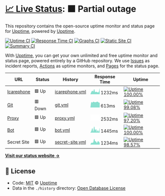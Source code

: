 # [📈 Live Status](https://status.icarephone.com): <!--live status--> **🟧 Partial outage**

This repository contains the open-source uptime monitor and status page for [Upptime](https://upptime.js.org), powered by [Upptime](https://github.com/upptime/upptime).

[![Uptime CI](https://github.com/koj-co/upptime/workflows/Uptime%20CI/badge.svg)](https://github.com/koj-co/upptime/actions?query=workflow%3A%22Uptime+CI%22)
[![Response Time CI](https://github.com/koj-co/upptime/workflows/Response%20Time%20CI/badge.svg)](https://github.com/koj-co/upptime/actions?query=workflow%3A%22Response+Time+CI%22)
[![Graphs CI](https://github.com/koj-co/upptime/workflows/Graphs%20CI/badge.svg)](https://github.com/koj-co/upptime/actions?query=workflow%3A%22Graphs+CI%22)
[![Static Site CI](https://github.com/koj-co/upptime/workflows/Static%20Site%20CI/badge.svg)](https://github.com/koj-co/upptime/actions?query=workflow%3A%22Static+Site+CI%22)
[![Summary CI](https://github.com/koj-co/upptime/workflows/Summary%20CI/badge.svg)](https://github.com/koj-co/upptime/actions?query=workflow%3A%22Summary+CI%22)

With [Upptime](https://upptime.js.org), you can get your own unlimited and free uptime monitor and status page, powered entirely by a GitHub repository. We use [Issues](https://github.com/upptime/upptime/issues) as incident reports, [Actions](https://github.com/upptime/upptime/actions) as uptime monitors, and [Pages](https://status.icarephone.com) for the status page.

<!--start: status pages-->
<!-- This summary is generated by Upptime (https://github.com/upptime/upptime) -->
<!-- Do not edit this manually, your changes will be overwritten -->

| URL                                      | Status  | History                                                                                         | Response Time                                                                     | Uptime                                                                                                                                                                                                               |
| ---------------------------------------- | ------- | ----------------------------------------------------------------------------------------------- | --------------------------------------------------------------------------------- | -------------------------------------------------------------------------------------------------------------------------------------------------------------------------------------------------------------------- |
| [Icarephone](https://www.icarephone.com) | 🟩 Up   | [icarephone.yml](https://github.com/icarephone/upptime/commits/master/history/icarephone.yml)   | <img alt="Response time graph" src="./graphs/icarephone.png" height="20"> 1232ms  | [![Uptime 100.00%](https://img.shields.io/endpoint?url=https%3A%2F%2Fraw.githubusercontent.com%2Ficarephone%2Fupptime%2Fmaster%2Fapi%2Ficarephone%2Fuptime.json)](https://status.icarephone.com/history/icarephone)  |
| [Git](https://git.icarephone.com)        | 🟥 Down | [git.yml](https://github.com/icarephone/upptime/commits/master/history/git.yml)                 | <img alt="Response time graph" src="./graphs/git.png" height="20"> 613ms          | [![Uptime 99.08%](https://img.shields.io/endpoint?url=https%3A%2F%2Fraw.githubusercontent.com%2Ficarephone%2Fupptime%2Fmaster%2Fapi%2Fgit%2Fuptime.json)](https://status.icarephone.com/history/git)                 |
| [Proxy](https://proxy.icarephone.com)    | 🟩 Up   | [proxy.yml](https://github.com/icarephone/upptime/commits/master/history/proxy.yml)             | <img alt="Response time graph" src="./graphs/proxy.png" height="20"> 2532ms       | [![Uptime 97.20%](https://img.shields.io/endpoint?url=https%3A%2F%2Fraw.githubusercontent.com%2Ficarephone%2Fupptime%2Fmaster%2Fapi%2Fproxy%2Fuptime.json)](https://status.icarephone.com/history/proxy)             |
| [Bot](https://bot.icarephone.com)        | 🟩 Up   | [bot.yml](https://github.com/icarephone/upptime/commits/master/history/bot.yml)                 | <img alt="Response time graph" src="./graphs/bot.png" height="20"> 1445ms         | [![Uptime 100.00%](https://img.shields.io/endpoint?url=https%3A%2F%2Fraw.githubusercontent.com%2Ficarephone%2Fupptime%2Fmaster%2Fapi%2Fbot%2Fuptime.json)](https://status.icarephone.com/history/bot)                |
| Secret Site                              | 🟩 Up   | [secret-site.yml](https://github.com/icarephone/upptime/commits/master/history/secret-site.yml) | <img alt="Response time graph" src="./graphs/secret-site.png" height="20"> 1234ms | [![Uptime 98.57%](https://img.shields.io/endpoint?url=https%3A%2F%2Fraw.githubusercontent.com%2Ficarephone%2Fupptime%2Fmaster%2Fapi%2Fsecret-site%2Fuptime.json)](https://status.icarephone.com/history/secret-site) |

<!--end: status pages-->

[**Visit our status website →**](https://status.icarephone.com)

## 📄 License

- Code: [MIT](./LICENSE) © [Upptime](https://upptime.js.org)
- Data in the `./history` directory: [Open Database License](https://opendatacommons.org/licenses/odbl/1-0/)
